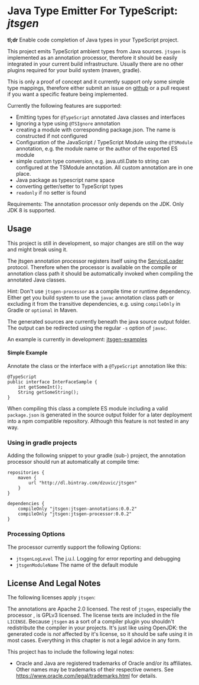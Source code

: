 # Java Type Emitter For TypeScript: _jtsgen_

**tl;dr** Enable code completion of Java types in your TypeScript project.

This project emits TypeScript ambient types from Java sources.
`jtsgen` is implemented as an annotation processor, therefore it should be
easily integrated in your current build infrastructure. Usually there
are no other plugins required for your build system (maven, gradle).

This is only a proof of concept and it currently support only some simple
type mappings, therefore either submit an issue on [github](https://github.com/dzuvic/jtsgen/issues)
or a pull request if you want a specific feature being implemented.

Currently the following features are supported:

* Emitting types for `@TypeScript` annotated Java classes and interfaces
* Ignoring a type using `@TSIgnore` annotation
* creating a module with corresponding package.json. The name is constructed
  if not configured
* Configuration of the JavaScript / TypeScript Module using the `@TSModule`
  annotation, e.g. the module name or the author of the exported ES module
* simple custom type conversion, e.g. java.util.Date to string can configured
  at the TSModule annotation. All custom annotation are in one place.
* Java package as typescript name space
* converting getter/setter to TypeScript types
* `readonly` if no setter is found


Requirements: The annotation processor only depends on the JDK. Only JDK 8
is supported.

## Usage

This project is still in development, so major changes are still on the
way and might break using it.


The jtsgen annotation processor registers itself using the
[ServiceLoader](http://docs.oracle.com/javase/8/docs/api/java/util/ServiceLoader.html)
protocol. Therefore when the processor is available on the compile or
annotation class path it should be automatically invoked when compiling
the annotated Java classes.

Hint: Don't use `jtsgen-processor` as a compile time or runtime dependency.
Either get you build system to use the `javac` annotation class path or
excluding it from the transitive dependencies, e.g. using
`compileOnly` in Gradle or `optional` in Maven.

The generated sources are currently beneath the java source output folder.
The output can be redirected using the regular `-s` option of `javac`.

An example is currently in development: [jtsgen-examples](https://github.com/dzuvic/jtsgen-example)

#### Simple Example

Annotate the class or the interface with a `@TypeScript` annotation like this:

````
@TypeScript
public interface InterFaceSample {
    int getSomeInt();
    String getSomeString();
}
````

When compiling this class a complete ES module including a valid `package.json`
is generated in the source output folder for a later deployment into
a npm compatible repository. Although this feature is not tested in any way.

### Using in gradle projects

Adding the following snippet to your gradle (sub-) project, the annotation
processor should run at automatically at compile time:

````
repositories {
    maven {
        url "http://dl.bintray.com/dzuvic/jtsgen"
    }
}

dependencies {
    compileOnly "jtsgen:jtsgen-annotations:0.0.2"
    compileOnly "jtsgen:jtsgen-processor:0.0.2"
}
````

### Processing Options

The processor currently support the following Options:

* `jtsgenLogLevel` The j.u.l. Logging for error reporting and debugging
* `jtsgenModuleName` The name of the default module


## License And Legal Notes

The following licenses apply `jtsgen`:

The annotations are Apache 2.0 licensed. The rest of `jtsgen`,
especially the processor , is GPLv3 licensed. The license texts are
included in the file `LICENSE`. Because `jtsgen` as a sort of a compiler
plugin you shouldn't redistribute the compiler in your projects. It's
just like using OpenJDK: the generated code is *not* affected by
it's license, so it should be safe using it in most cases. Everything in
this chapter is not a legal advice in any form.

This project has to include the following legal notes:

* Oracle and Java are registered trademarks of Oracle and/or its affiliates.
  Other names may be trademarks of their respective owners. See
  https://www.oracle.com/legal/trademarks.html for details.

